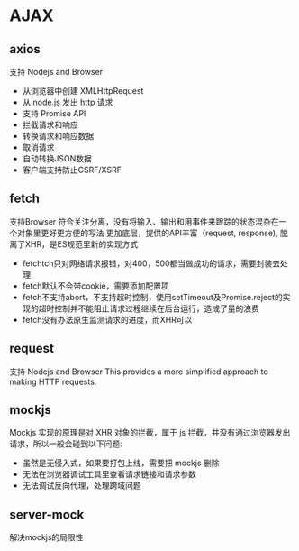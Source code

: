 # AJAX
## axios
支持 Nodejs and Browser
- 从浏览器中创建 XMLHttpRequest
- 从 node.js 发出 http 请求
- 支持 Promise API
- 拦截请求和响应
- 转换请求和响应数据
- 取消请求
- 自动转换JSON数据
- 客户端支持防止CSRF/XSRF
## fetch
支持Browser
符合关注分离，没有将输入、输出和用事件来跟踪的状态混杂在一个对象里更好更方便的写法
更加底层，提供的API丰富（request, response), 脱离了XHR，是ES规范里新的实现方式
- fetchtch只对网络请求报错，对400，500都当做成功的请求，需要封装去处理
- fetch默认不会带cookie，需要添加配置项
- fetch不支持abort，不支持超时控制，使用setTimeout及Promise.reject的实现的超时控制并不能阻止请求过程继续在后台运行，造成了量的浪费
- fetch没有办法原生监测请求的进度，而XHR可以
## request
支持 Nodejs and Browser
This provides a more simplified approach to making HTTP requests. 
## mockjs
Mockjs 实现的原理是对 XHR 对象的拦截，属于 js 拦截，并没有通过浏览器发出请求，所以一般会碰到以下问题:
- 虽然是无侵入式，如果要打包上线，需要把 mockjs 删除
- 无法在浏览器调试工具里查看请求链接和请求参数
- 无法调试反向代理，处理跨域问题
## server-mock
解决mockjs的局限性